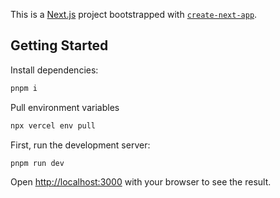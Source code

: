This is a [Next.js](https://nextjs.org/) project bootstrapped with [`create-next-app`](https://github.com/vercel/next.js/tree/canary/packages/create-next-app).

## Getting Started

Install dependencies:

```bash
pnpm i
```

Pull environment variables

```bash
npx vercel env pull
```

First, run the development server:

```bash
pnpm run dev
```

Open [http://localhost:3000](http://localhost:3000) with your browser to see the result.
